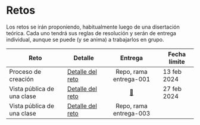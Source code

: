 # Retos

Los retos se irán proponiendo, habitualmente luego de una disertación teórica. Cada uno tendrá sus reglas de resolución y serán de entrega individual, aunque se puede (y se anima) a trabajarlos en grupo.


|Reto|Detalle|Entrega|Fecha límite|
|-|-|:-:|-|
|Proceso de creación|[Detalle del reto](/evaluaciones/retos/reto001.md)|Repo, rama entrega-001|13 feb 2024
|Vista pública de una clase|[Detalle del reto](/evaluaciones/retos/reto002.md)|[📝](https://forms.gle/qu2vLRM885LuhnHt7)|27 feb 2024
|Vista pública de una clase|[Detalle del reto](/evaluaciones/retos/reto003.md)|Repo, rama entrega-003|
